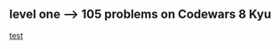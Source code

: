 ## level one --> 105 problems on Codewars 8 Kyu
[test](https://www.codewars.com/kata/583710ccaa6717322c000105)
